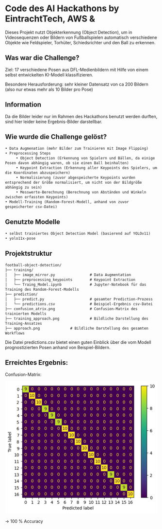 # Code des AI Hackathons by EintrachtTech, AWS & 
Dieses Projekt nutzt Objekterkennung (Object Detection), um in Videosequenzen oder Bildern von Fußballspielen automatisch verschiedene Objekte wie Feldspieler, Torhüter, Schiedsrichter und den Ball zu erkennen.

## Was war die Challenge?
Ziel: 17 verschiedene Posen aus DFL-Medienbildern mit Hilfe von einem selbst entwickelten KI-Modell klassifizieren.

Besondere Herausforderung: sehr kleiner Datensatz von ca 200 Bildern (also nur etwas mehr als 10 Bilder pro Pose)

## Information
Da die Bilder leider nur im Rahmen des Hackathons benutzt werden durften, sind hier leider keine Ergebnis-Bilder darstellbar.

## Wie wurde die Challenge gelöst?
```text
• Data Augmenation (mehr Bilder zum Trainieren mit Image Flipping)
• Preprocessing Steps
     • Object Detection (Erkennung von Spielern und Bällen, da einige Posen davon abhängig waren, ob sie einen Ball beinhalten)
     • Keypoint Extraction (Erkennung aller Keypoints des Spielers, um die Koordinaten abzuspeichern)
     • Normalisierung (zuvor abgespeicherte Keypoints wurden entsprechend der Größe normalisiert, um nicht von der Bildgröße abhängig zu sein)
     • Messwerte-Berechnung (Berechnung von Abständen und Winkeln zwischen erfassten Keypoints)
• Modell-Training (Random-Forest-Modell, anhand von zuvor gespeicherter csv-Datei)
```

## Genutzte Modelle
```text
• selbst trainiertes Object Detection Model (basierend auf YOLOv11)
• yolo11x-pose
```

## Projektstruktur
```text
football-object-detection/
├── training/                
│   ├── image_mirror.py                # Data Augmentation
│   ├── preprocessing_keypoints        # Keypoint Extraction
│   └── Traing_Model.ipynb             # Jupyter-Notebook für das Training des Random-Forest-Modells
├── prediction/
│   ├── predict.py                     # gesamter Prediction-Prozess
│   └── predictions.csv                # Beispiel-Ergebnis csv-Datei
├── confusion_atrix.png                # Confusion-Matrix des trainierten Modells
├── training_approach.png              # Bildliche Darstellung des Training-Ansatzes
├── approach.png              # Bildliche Darstellung des gesamten Workflows
```
Die Datei predictions.csv bietet einen guten Einblick über die vom Modell prognostizierten Posen anhand von Beispiel-Bildern.


## Erreichtes Ergebnis:
Confusion-Matrix:

![Confusion-Matrix](confusion_matrix.png)

-> 100 % Accuracy

